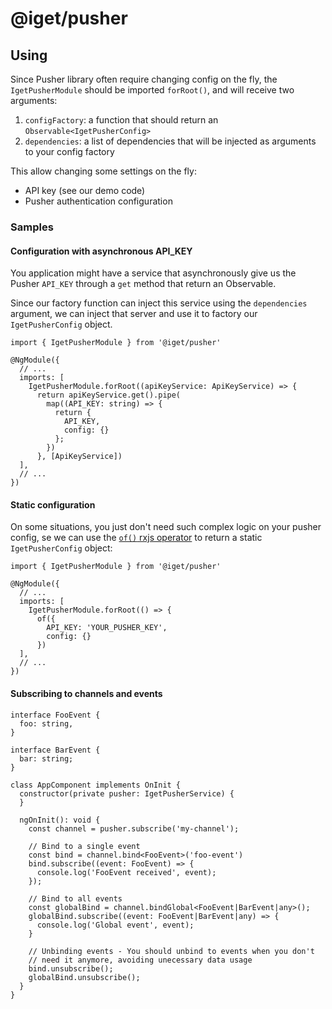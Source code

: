 # @iget/pusher

## Using

Since Pusher library often require changing config on the fly, the `IgetPusherModule`
should be imported `forRoot()`, and will receive two arguments:
1. `configFactory`: a function that should return an `Observable<IgetPusherConfig>`
2. `dependencies`: a list of dependencies that will be injected as arguments to your config factory

This allow changing some settings on the fly:
* API key (see our demo code)
* Pusher authentication configuration

### Samples

#### Configuration with asynchronous API_KEY

You application might have a service that asynchronously give us the Pusher `API_KEY` through a `get` method that
return an Observable. 

Since our factory function can inject this service using the `dependencies` argument, we can inject that server and use it to factory our `IgetPusherConfig` object.

```
import { IgetPusherModule } from '@iget/pusher'

@NgModule({
  // ...
  imports: [
    IgetPusherModule.forRoot((apiKeyService: ApiKeyService) => {
      return apiKeyService.get().pipe(
        map((API_KEY: string) => {
          return {
            API_KEY,
            config: {}
          };
        })
      }, [ApiKeyService])
  ],
  // ...
}) 
```

#### Static configuration

On some situations, you just don't need such complex logic on your pusher config,
se we can use the [`of()` rxjs operator](https://www.learnrxjs.io/operators/creation/of.html)
to return a static `IgetPusherConfig` object:

```
import { IgetPusherModule } from '@iget/pusher'

@NgModule({
  // ...
  imports: [
    IgetPusherModule.forRoot(() => {
      of({
        API_KEY: 'YOUR_PUSHER_KEY',
        config: {}
      })
  ],
  // ...
}) 
```

#### Subscribing to channels and events

```
interface FooEvent {
  foo: string,
}

interface BarEvent {
  bar: string;
}

class AppComponent implements OnInit {
  constructor(private pusher: IgetPusherService) {
  }

  ngOnInit(): void {
    const channel = pusher.subscribe('my-channel');
    
    // Bind to a single event
    const bind = channel.bind<FooEvent>('foo-event')
    bind.subscribe((event: FooEvent) => {
      console.log('FooEvent received', event);
    });

    // Bind to all events
    const globalBind = channel.bindGlobal<FooEvent|BarEvent|any>();
    globalBind.subscribe((event: FooEvent|BarEvent|any) => {
      console.log('Global event', event);
    }

    // Unbinding events - You should unbind to events when you don't
    // need it anymore, avoiding unecessary data usage
    bind.unsubscribe();
    globalBind.unsubscribe();
  }
}
```

